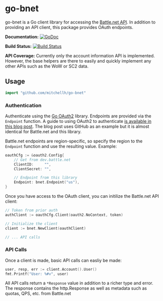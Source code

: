 # go-bnet

go-bnet is a Go client library for accessing the
[Battle.net API](https://dev.battle.net). In addition to providing an API
client, this package provides OAuth endpoints.

**Documentation:** [![GoDoc](https://godoc.org/github.com/mitchellh/go-bnet?status.svg)](https://godoc.org/github.com/mitchellh/go-bnet)

**Build Status:** [![Build Status](https://travis-ci.org/mitchellh/go-bnet.svg?branch=master)](https://travis-ci.org/mitchellh/go-bnet)

**API Coverage:** Currently only the account information API is implemented.
However, the base helpers are there to easily and quickly implement any other
APIs such as the WoW or SC2 data.

## Usage

```go
import "github.com/mitchellh/go-bnet"
```

### Authentication

Authenticate using the [Go OAuth2](https://golang.org/x/oauth2) library.
Endpoints are provided via the `Endpoint` function. A guide to using OAuth2
to authenticate [is available in this blog post](https://blog.kowalczyk.info/article/f/Accessing-GitHub-API-from-Go.html).
The blog post uses GitHub as an example but it is almost identical for
Battle.net and this library.

Battle.net endpoints are region-specific, so specify the region to the
`Endpoint` function and use the resulting value. Example:

```go
oauthCfg := &oauth2.Config{
    // Get from dev.battle.net
    ClientID:     "",
    ClientSecret: "",

    // Endpoint from this library
    Endpoint: bnet.Endpoint("us"),
}
```

Once you have access to the OAuth client, you can initilize the Battle.net
API client:

```go
// Token from prior auth
authClient := oauthCfg.Client(oauth2.NoContext, token)

// Initialize the client
client := bnet.NewClient(oauthClient)

// ... API calls
```

### API Calls

Once a client is made, basic API calls can easliy be made:

```go
user, resp, err := client.Account().User()
fmt.Printf("User: %#v", user)
```

All API calls return a `*Response` value in addition to a richer type
and error. The response contains the http.Response as well as metadata
such as quotas, QPS, etc. from Battle.net
